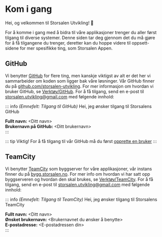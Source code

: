 # Kom i gang

Hei, og velkommen til Storsalen Utvikling! 👋

For å komme i gang med å bidra til våre applikasjoner trenger du aller først tilgang til diverse systemer. Denne siden
tar deg gjennom det du må gjøre for å få tilgangene du trenger, deretter kan du hoppe videre til oppsett-sidene for mer
spesifikke ting, som Storsalen Appen.

## GitHub

Vi benytter [GitHub](https://www.github.com) for flere ting, men kanskje viktigst av alt er det her vi sammarbeider om
koden som ligger bak våre løsninger. Vår GitHub finner du
på [github.com/storsalen-utvikling](https://github.com/storsalen-utvikling). For mer informasjon om hvordan vi bruker
GitHub, se [Verktøy/GitHub](/tools/github.md). For å få tilgang, send en e-post til storsalen.utvikling@gmail.com med
følgende innhold:

::: info _(Emnefelt: Tilgang til GitHub)_
Hei, jeg ønsker tilgang til Storsalens GitHub

**Fullt navn:** &lt;Ditt navn&gt;  
**Brukernavn på GitHub:** &lt;Ditt brukernavn&gt;  
:::

::: tip Viktig!
For å få tilgang til vår GitHub må du først [opprette en bruker](https://github.com/signup)
:::

## TeamCity

Vi benytter [TeamCity](https://www.jetbrains.com/teamcity/) som byggserver for våre applikasjoner, vår instans finner du
på [bygg.storsalen.no](https://bygg.storsalen.no). For mer info om hvordan vi har satt opp byggserveren og hvordan den
skal brukes, se [Verktøy/TeamCity](/tools/team-city.md). For å få tilgang, send en e-post til
storsalen.utvikling@gmail.com med følgende innhold:

::: info _(Emnefelt: Tilgang til TeamCity)_
Hei, jeg ønsker tilgang til Storsalens TeamCity

**Fullt navn:** &lt;Ditt navn&gt;  
**Ønsket brukernavn:** &lt;Brukernavnet du ønsker å benytte&gt;  
**E-postadresse:** &lt;E-postadressen din&gt;  
:::
